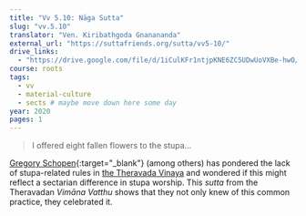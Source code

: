 ```yaml
---
title: "Vv 5.10: Nāga Sutta"
slug: "vv.5.10"
translator: "Ven. Kiribathgoda Gnanananda"
external_url: "https://suttafriends.org/sutta/vv5-10/"
drive_links:
  - "https://drive.google.com/file/d/1iCulKFr1ntjpKNE6ZC5UDwUoVXBe-hwO/view?usp=drivesdk"
course: roots
tags:
  - vv
  - material-culture
  - sects # maybe move down here some day
year: 2020
pages: 1
---
```


> I offered eight fallen flowers to the stupa...

[Gregory Schopen](https://doi.org/10.1515/9780824851224-008){:target="_blank"} (among others) has pondered the lack of stupa-related rules in [the Theravada Vinaya](/tags/vinaya-pitaka) and wondered if this might reflect a sectarian difference in stupa worship.
This *sutta* from the Theravadan *Vimāna Vatthu* shows that they not only knew of this common practice, they celebrated it.
